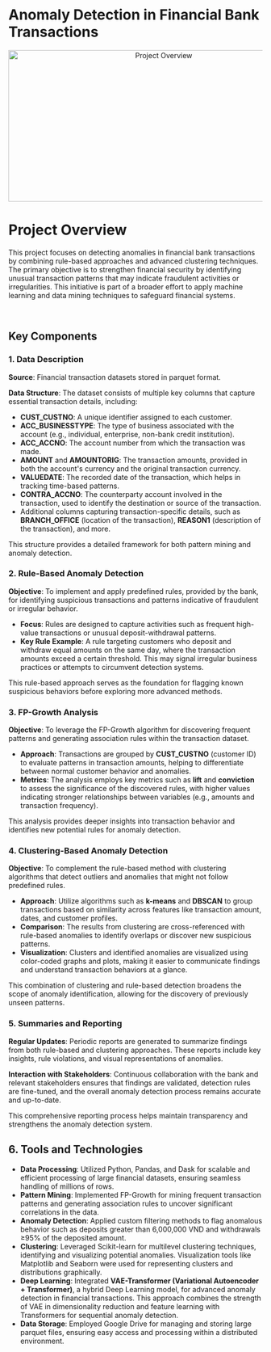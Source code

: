 # Anomaly Detection in Financial Bank Transactions

<div style="text-align: center;">
    <img src="https://developer-blogs.nvidia.com/wp-content/uploads/2021/03/featured_img_devblogs-494.png" alt="Project Overview" width="600" height="300">
</div>


# Project Overview
This project focuses on detecting anomalies in financial bank transactions by combining rule-based approaches and advanced clustering techniques. The primary objective is to strengthen financial security by identifying unusual transaction patterns that may indicate fraudulent activities or irregularities. This initiative is part of a broader effort to apply machine learning and data mining techniques to safeguard financial systems.

<br>

<h2>Key Components</h2>

<h3>1. Data Description</h3>
<p><strong>Source</strong>: Financial transaction datasets stored in parquet format.</p>
<p><strong>Data Structure</strong>: The dataset consists of multiple key columns that capture essential transaction details, including:</p>

<ul>
  <li><strong>CUST_CUSTNO</strong>: A unique identifier assigned to each customer.</li>
  <li><strong>ACC_BUSINESSTYPE</strong>: The type of business associated with the account (e.g., individual, enterprise, non-bank credit institution).</li>
  <li><strong>ACC_ACCNO</strong>: The account number from which the transaction was made.</li>
  <li><strong>AMOUNT</strong> and <strong>AMOUNTORIG</strong>: The transaction amounts, provided in both the account's currency and the original transaction currency.</li>
  <li><strong>VALUEDATE</strong>: The recorded date of the transaction, which helps in tracking time-based patterns.</li>
  <li><strong>CONTRA_ACCNO</strong>: The counterparty account involved in the transaction, used to identify the destination or source of the transaction.</li>
  <li>Additional columns capturing transaction-specific details, such as <strong>BRANCH_OFFICE</strong> (location of the transaction), <strong>REASON1</strong> (description of the transaction), and more.</li>
</ul>

<p>This structure provides a detailed framework for both pattern mining and anomaly detection.</p>

<h3>2. Rule-Based Anomaly Detection</h3>
<p><strong>Objective</strong>: To implement and apply predefined rules, provided by the bank, for identifying suspicious transactions and patterns indicative of fraudulent or irregular behavior.</p>

<ul>
  <li><strong>Focus</strong>: Rules are designed to capture activities such as frequent high-value transactions or unusual deposit-withdrawal patterns.</li>
  <li><strong>Key Rule Example</strong>: A rule targeting customers who deposit and withdraw equal amounts on the same day, where the transaction amounts exceed a certain threshold. This may signal irregular business practices or attempts to circumvent detection systems.</li>
</ul>

<p>This rule-based approach serves as the foundation for flagging known suspicious behaviors before exploring more advanced methods.</p>

<h3>3. FP-Growth Analysis</h3>
<p><strong>Objective</strong>: To leverage the FP-Growth algorithm for discovering frequent patterns and generating association rules within the transaction dataset.</p>

<ul>
  <li><strong>Approach</strong>: Transactions are grouped by <strong>CUST_CUSTNO</strong> (customer ID) to evaluate patterns in transaction amounts, helping to differentiate between normal customer behavior and anomalies.</li>
  <li><strong>Metrics</strong>: The analysis employs key metrics such as <strong>lift</strong> and <strong>conviction</strong> to assess the significance of the discovered rules, with higher values indicating stronger relationships between variables (e.g., amounts and transaction frequency).</li>
</ul>

<p>This analysis provides deeper insights into transaction behavior and identifies new potential rules for anomaly detection.</p>

<h3>4. Clustering-Based Anomaly Detection</h3>
<p><strong>Objective</strong>: To complement the rule-based method with clustering algorithms that detect outliers and anomalies that might not follow predefined rules.</p>

<ul>
  <li><strong>Approach</strong>: Utilize algorithms such as <strong>k-means</strong> and <strong>DBSCAN</strong> to group transactions based on similarity across features like transaction amount, dates, and customer profiles.</li>
  <li><strong>Comparison</strong>: The results from clustering are cross-referenced with rule-based anomalies to identify overlaps or discover new suspicious patterns.</li>
  <li><strong>Visualization</strong>: Clusters and identified anomalies are visualized using color-coded graphs and plots, making it easier to communicate findings and understand transaction behaviors at a glance.</li>
</ul>

<p>This combination of clustering and rule-based detection broadens the scope of anomaly identification, allowing for the discovery of previously unseen patterns.</p>

<h3>5. Summaries and Reporting</h3>
<p><strong>Regular Updates</strong>: Periodic reports are generated to summarize findings from both rule-based and clustering approaches. These reports include key insights, rule violations, and visual representations of anomalies.</p>
<p><strong>Interaction with Stakeholders</strong>: Continuous collaboration with the bank and relevant stakeholders ensures that findings are validated, detection rules are fine-tuned, and the overall anomaly detection process remains accurate and up-to-date.</p>

<p>This comprehensive reporting process helps maintain transparency and strengthens the anomaly detection system.</p>


<h2>6. Tools and Technologies</h2>

<ul>
  <li><strong>Data Processing</strong>: Utilized Python, Pandas, and Dask for scalable and efficient processing of large financial datasets, ensuring seamless handling of millions of rows.</li>
  <li><strong>Pattern Mining</strong>: Implemented FP-Growth for mining frequent transaction patterns and generating association rules to uncover significant correlations in the data.</li>
  <li><strong>Anomaly Detection</strong>: Applied custom filtering methods to flag anomalous behavior such as deposits greater than 6,000,000 VND and withdrawals ≥95% of the deposited amount.</li>
  <li><strong>Clustering</strong>: Leveraged Scikit-learn for multilevel clustering techniques, identifying and visualizing potential anomalies. Visualization tools like Matplotlib and Seaborn were used for representing clusters and distributions graphically.</li>
  <li><strong>Deep Learning</strong>: Integrated <strong>VAE-Transformer (Variational Autoencoder + Transformer)</strong>, a hybrid Deep Learning model, for advanced anomaly detection in financial transactions. This approach combines the strength of VAE in dimensionality reduction and feature learning with Transformers for sequential anomaly detection.</li>
  <li><strong>Data Storage</strong>: Employed Google Drive for managing and storing large parquet files, ensuring easy access and processing within a distributed environment.</li>
</ul>

